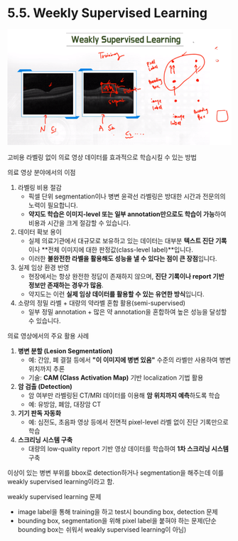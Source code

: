 # 5.5. Weekly Supervised Learning

![image.png](/assets/의료인공지능/5_5_Weekly_Supervised_Learning/image.png)

고비용 라벨링 없이 의료 영상 데이터를 효과적으로 학습시킬 수 있는 방법

의료 영상 분야에서의 이점

1. 라벨링 비용 절감
    - 픽셀 단위 segmentation이나 병변 윤곽선 라벨링은 방대한 시간과 전문의의 노력이 필요합니다.
    - **약지도 학습은 이미지-level 또는 일부 annotation만으로도 학습이 가능**하여 비용과 시간을 크게 절감할 수 있습니다.
2. 데이터 확보 용이
    - 실제 의료기관에서 대규모로 보유하고 있는 데이터는 대부분 **텍스트 진단 기록**이나 **전체 이미지에 대한 판정값(class-level label)**입니다.
    - 이러한 **불완전한 라벨을 활용해도 성능을 낼 수 있다는 점이 큰 장점**입니다.
3. 실제 임상 환경 반영
    - 현장에서는 항상 완전한 정답이 존재하지 않으며, **진단 기록이나 report 기반 정보만 존재하는 경우가 많음**.
    - 약지도는 이런 **실제 임상 데이터를 활용할 수 있는 유연한 방식**입니다.
4. 소량의 정밀 라벨 + 대량의 약라벨 혼합 활용(semi-supervised)
    - 일부 정밀 annotation + 많은 약 annotation을 혼합하여 높은 성능을 달성할 수 있습니다.

의료 영상에서의 주요 활용 사례

1. **병변 분할 (Lesion Segmentation)**
    - 예: 간암, 폐 결절 등에서 **"이 이미지에 병변 있음"** 수준의 라벨만 사용하여 병변 위치까지 추론
    - 기술: **CAM (Class Activation Map)** 기반 localization 기법 활용
2. **암 검출 (Detection)**
    - 암 여부만 라벨링된 CT/MRI 데이터를 이용해 **암 위치까지 예측**하도록 학습
    - 예: 유방암, 폐암, 대장암 CT
3. **기기 판독 자동화**
    - 예: 심전도, 초음파 영상 등에서 전면적 pixel-level 라벨 없이 진단 기록만으로 학습
4. **스크리닝 시스템 구축**
    - 대량의 low-quality report 기반 영상 데이터를 학습하여 **1차 스크리닝 시스템** 구축
    

이상이 있는 병변 부위를 bbox로 detection하거나 segmentation을 해주는데 이를 weakly supervised learning이라고 함.

weakly supervised learning  문제

- image label을 통해 training을 하고 test시 bounding box, detection 문제
- bounding box, segmentation을 위해 pixel label을 붙혀야 하는 문제(단순 bounding box는 쉬워서 weakly supervised learning이 아님)